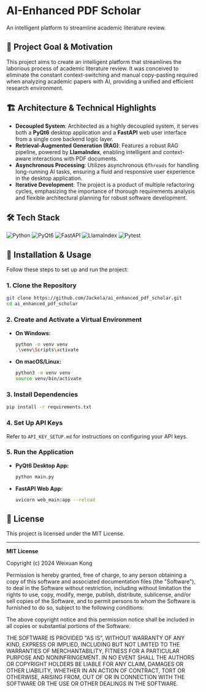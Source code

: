 # AI-Enhanced PDF Scholar

An intelligent platform to streamline academic literature review.

## 📖 Project Goal & Motivation

This project aims to create an intelligent platform that streamlines the laborious process of academic literature review. It was conceived to eliminate the constant context-switching and manual copy-pasting required when analyzing academic papers with AI, providing a unified and efficient research environment.

## 🏗️ Architecture & Technical Highlights

*   **Decoupled System**: Architected as a highly decoupled system, it serves both a **PyQt6** desktop application and a **FastAPI** web user interface from a single core backend logic layer.
*   **Retrieval-Augmented Generation (RAG)**: Features a robust RAG pipeline, powered by **LlamaIndex**, enabling intelligent and context-aware interactions with PDF documents.
*   **Asynchronous Processing**: Utilizes asynchronous `QThreads` for handling long-running AI tasks, ensuring a fluid and responsive user experience in the desktop application.
*   **Iterative Development**: The project is a product of multiple refactoring cycles, emphasizing the importance of thorough requirements analysis and flexible architectural planning for robust software development.

## 🛠️ Tech Stack

![Python](https://img.shields.io/badge/python-3670A0?style=for-the-badge&logo=python&logoColor=ffdd54)
![PyQt6](https://img.io/badge/PyQt6-41CD52?style=for-the-badge&logo=qt)
![FastAPI](https://img.shields.io/badge/FastAPI-005571?style=for-the-badge&logo=fastapi)
![LlamaIndex](https://img.shields.io/badge/LlamaIndex-6B45BC?style=for-the-badge)
![Pytest](https://img.shields.io/badge/pytest-0A9B71?style=for-the-badge&logo=pytest)

## 🚀 Installation & Usage

Follow these steps to set up and run the project:

### 1. Clone the Repository

```bash
git clone https://github.com/Jackela/ai_enhanced_pdf_scholar.git
cd ai_enhanced_pdf_scholar
```

### 2. Create and Activate a Virtual Environment

*   **On Windows:**
    ```bash
    python -m venv venv
    .\venv\Scripts\activate
    ```
*   **On macOS/Linux:**
    ```bash
    python3 -m venv venv
    source venv/bin/activate
    ```

### 3. Install Dependencies

```bash
pip install -r requirements.txt
```

### 4. Set Up API Keys

Refer to `API_KEY_SETUP.md` for instructions on configuring your API keys.

### 5. Run the Application

*   **PyQt6 Desktop App:**
    ```bash
    python main.py
    ```
*   **FastAPI Web App:**
    ```bash
    uvicorn web_main:app --reload
    ```

## 📄 License

This project is licensed under the MIT License.

---

**MIT License**

Copyright (c) 2024 Weixuan Kong

Permission is hereby granted, free of charge, to any person obtaining a copy
of this software and associated documentation files (the "Software"), to deal
in the Software without restriction, including without limitation the rights
to use, copy, modify, merge, publish, distribute, sublicense, and/or sell
copies of the Software, and to permit persons to whom the Software is
furnished to do so, subject to the following conditions:

The above copyright notice and this permission notice shall be included in all
copies or substantial portions of the Software.

THE SOFTWARE IS PROVIDED "AS IS", WITHOUT WARRANTY OF ANY KIND, EXPRESS OR
IMPLIED, INCLUDING BUT NOT LIMITED TO THE WARRANTIES OF MERCHANTABILITY,
FITNESS FOR A PARTICULAR PURPOSE AND NONINFRINGEMENT. IN NO EVENT SHALL THE
AUTHORS OR COPYRIGHT HOLDERS BE LIABLE FOR ANY CLAIM, DAMAGES OR OTHER
LIABILITY, WHETHER IN AN ACTION OF CONTRACT, TORT OR OTHERWISE, ARISING FROM,
OUT OF OR IN CONNECTION WITH THE SOFTWARE OR THE USE OR OTHER DEALINGS IN THE
SOFTWARE.